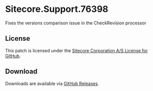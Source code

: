 # Sitecore.Support.76398
Fixes the versions comparison issue in the CheckRevision processor

## License  
This patch is licensed under the [Sitecore Corporation A/S License for GitHub](https://github.com/sitecoresupport/Sitecore.Support.76398/blob/master/LICENSE).  

## Download  
Downloads are available via [GitHub Releases](https://github.com/sitecoresupport/Sitecore.Support.76398/releases).  
